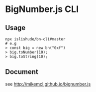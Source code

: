# BigNumber.js CLI

## Usage

```
npx islishude/bn-cli#master
# e.g
> const big = new bn("0xf")
> big.toNumber(10);
> big.toString(10);
```

## Document
see http://mikemcl.github.io/bignumber.js
